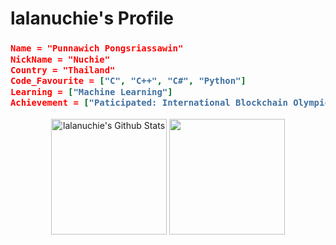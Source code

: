 <h1> lalanuchie's Profile </h1>


 <h3>
  
 ```json
Name = "Punnawich Pongsriassawin"
NickName = "Nuchie"
Country = "Thailand"
Code_Favourite = ["C", "C++", "C#", "Python"]
Learning = ["Machine Learning"]
Achievement = ["Paticipated: International Blockchain Olympic 2020"]
 ```
  
 </h3>
 
<p align = "center">
 
 <img align = "center" height="185" src="https://github-readme-stats.vercel.app/api?username=komert-mario&theme=algolia&include_all_commits=true&count_private=true&show_icons=true" alt="lalanuchie's Github Stats">
 <img align = "center" height="185" src="https://github-readme-stats.vercel.app/api/top-langs/?username=komert-mario&theme=algolia&include_all_commits=true&count_private=true&show_icons=true&langs_count=5"/> <br/>
</p>
